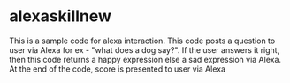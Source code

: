 # alexaskillnew
This is a sample code for alexa interaction. This code posts a question to user via Alexa for ex - "what does a dog say?". If
the user answers it right, then this code returns a happy expression else a sad expression via Alexa. At the end of the code, 
score is presented to user via Alexa
